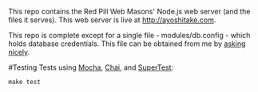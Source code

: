 This repo contains the Red Pill Web Masons' Node.js web server (and the files it serves). This web server is live at http://ayoshitake.com.

This repo is complete except for a single file - modules/db.config - which holds database credentials. This file can be obtained from me by <a href="mailto:airandfingers@gmail.com">asking nicely</a>.

#Testing
Tests using [Mocha](https://github.com/visionmedia/mocha), [Chai](https://github.com/visionmedia/mocha), and [SuperTest](https://github.com/visionmedia/supertest):

`make test`
